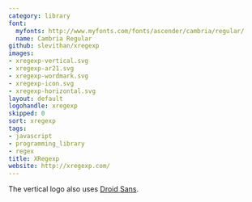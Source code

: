 ```yaml
---
category: library
font:
  myfonts: http://www.myfonts.com/fonts/ascender/cambria/regular/
  name: Cambria Regular
github: slevithan/xregexp
images:
- xregexp-vertical.svg
- xregexp-ar21.svg
- xregexp-wordmark.svg
- xregexp-icon.svg
- xregexp-horizontal.svg
layout: default
logohandle: xregexp
skipped: 0
sort: xregexp
tags:
- javascript
- programming_library
- regex
title: XRegexp
website: http://xregexp.com/
---
```


The vertical logo also uses [Droid Sans](http://www.myfonts.com/fonts/ascender/droid-sans-pro/bold/?refby=vectorlogozone).
